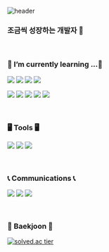 ![header](https://capsule-render.vercel.app/api?type=waving&color=8AFF8A&height=300&section=header&text=Seo%20Hoehyeong&fontSize=90)
<br/>

### 조금씩 성장하는 개발자 👋

<br/>

 ### 🌱 I’m currently learning ...🌱

 <img src="https://img.shields.io/badge/JAVA-007396?style=flat-square&logo=Java&logoColor=white"/> <img src="https://img.shields.io/badge/JAVASCRIPT-F7DF1E?style=flat-square&logo=JavaScript&logoColor=white"/>
 <img src="https://img.shields.io/badge/BOOTSTRAP-7952B3?style=flat-square&logo=Bootstrap&logoColor=white"/>
 <img src="https://img.shields.io/badge/JQUERY-0769AD?style=flat-square&logo=Jquery&logoColor=white"/>
 
 <img src="https://img.shields.io/badge/SPRING-6DB33F?style=flat-square&logo=spring&logoColor=white"/> <img src="https://img.shields.io/badge/SPRINGBOOT-6DB33F?style=flat-square&logo=springboot&logoColor=white"/>
 <img src="https://img.shields.io/badge/VUE.JS-3DDC84?style=flat-square&logo=vue.js&logoColor=white"/>
 <img src="https://img.shields.io/badge/CSS3-1572B6?style=flat-square&logo=css3&logoColor=white"/>
 <img src="https://img.shields.io/badge/ORACLE-F80000?style=flat-square&logo=oracle&logoColor=white"/>
 
 
 
 <br/>

 
 
 ### 🖥 Tools 🖥

<img src="https://img.shields.io/badge/ECLIPSE-2C2255?style=flat-square&logo=eclipse&logoColor=white"/> <img src="https://img.shields.io/badge/VSCODE-007ACC?style=flat-square&logo=visualstudiocode&logoColor=white"/>
<img src="https://img.shields.io/badge/GIT-F05032?style=flat-square&logo=git&logoColor=white"/>

<br/>
 
  
 ### 📞 Communications 📞

<img src="https://img.shields.io/badge/SLACK-4A154B?style=flat-square&logo=slack&logoColor=white"/> <img src="https://img.shields.io/badge/NOTION-000000?style=flat-square&logo=notion&logoColor=white"/>
<img src="https://img.shields.io/badge/GMAIL-EA4335?style=flat-square&logo=gmail&logoColor=white"/>

 

 <br/>
 
 
 ### 👊 Baekjoon 👊

[![solved.ac tier](http://mazassumnida.wtf/api/generate_badge?boj=shh4190)](https://solved.ac/shh4190)
